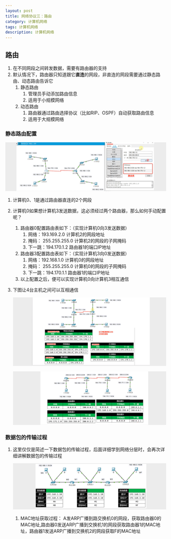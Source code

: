 ```yaml
---
layout: post
title: 网络协议三：路由
category: 计算机网络
tags: 计算机网络
description: 计算机网络
---
```


## 路由
1. 在不同网段之间转发数据，需要有路由器的支持
2. 默认情况下，路由器只知道跟它**直连**的网段，非直连的网段需要通过静态路由、动态路由告诉它
    1. 静态路由
        1. 管理员手动添加路由信息
        2. 适用于小规模网络
    2. 动态路由
        1. 路由器通过路由选择协议（比如RIP、OSPF）自动获取路由信息
        2. 适用于大规模网络
    
### 静态路由配置
![图1](https://raw.githubusercontent.com/zhoghua123/imgsBed/master/wlxy-14.png)

1. 计算机0、1是通过路由器直连的2个网段
2. 计算机0如果想计算机3发送数据，这必须经过两个路由器，那么如何手动配置呢？ 
    1. 路由器0配置路由表如下：（实现计算机0向3发送数据）
        1. 网络：193.169.2.0  计算机2的网段地址
        2. 掩码： 255.255.255.0 计算机2的网段的子网掩码
        3. 下一跳：194.170.1.2 路由器1的端口IP地址
    2. 路由器3配置路由表如下：（实现计算机3向0发送数据）
        1. 网络：192.168.1.0  计算机0的网段地址
        2. 掩码： 255.255.255.0 计算机0的网段的子网掩码
        3. 下一跳：194.170.1.1 路由器1的端口IP地址
    3. 以上配置之后，便可以实现计算机0向计算机3相互通信
3. 下图让4台主机之间可以互相通信
    
    ![图1](https://raw.githubusercontent.com/zhoghua123/imgsBed/master/wlxy-15.png)
    
    ![图1](https://raw.githubusercontent.com/zhoghua123/imgsBed/master/wlxy-16.png)

### 数据包的传输过程
1. 这里仅仅是简述一下数据包的传输过程，后面详细学到网络分层时，会再次详细讲解数据包的传输过程
    
    ![图1](https://raw.githubusercontent.com/zhoghua123/imgsBed/master/wlxy-17.png)
    
    1. MAC地址获取过程： A发ARP广播到路交换机0的网段，获取路由器0的MAC地址,路由器0发送ARP广播到交换机1的网段获取路由器1的MAC地址，路由器1发送ARP广播到交换机2的网段获取F的MAC地址


